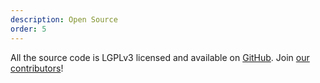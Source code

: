 ```yaml
---
description: Open Source
order: 5
---
```

All the source code is LGPLv3 licensed and available on [GitHub](//github.com/radis/radis). Join [our contributors](https://github.com/radis/radis/graphs/contributors)!
